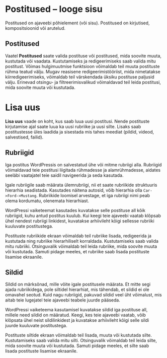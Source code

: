 # Postitused – looge sisu

Postitused on ajaveebi põhielement (või sisu). Postitused on kirjutised, kompositsioonid või arutelud.

## Postitused

Vaatel **Postitused** saate valida postituse või postitused, mida soovite muuta, kustutada või vaadata. Kustutamiseks ja redigeerimiseks saab valida mitu postitust. Võimas hulgimuutmise funktsioon võimaldab teil muuta postituste rühma teatud välju. Mugav reasisene redigeerimistööriist, mida nimetatakse kiirredigeerimiseks, võimaldab teil värskendada üksiku postituse paljusid välju. Erinevad otsingu- ja filtreerimisvalikud võimaldavad teil leida postitusi, mida soovite muuta või kustutada.

# Lisa uus

**Lisa uus** vaade on koht, kus saab luua uusi postitusi. Nende postituste kirjutamise ajal saate luua ka uusi rubriike ja uusi silte. Lisaks saab postitustesse üles laadida ja sisestada mis tahes meediat (pildid, videod, salvestised, failid).

## Rubriigid

Iga postitus WordPressis on salvestatud ühe või mitme rubriigi alla. Rubriigid võimaldavad teie postitusi liigitada rühmadesse ja alamrühmadesse, aidates seeläbi vaatajatel teie saidil navigeerida ja seda kasutada.

Igale rubriigile saab määrata ülemrubriigi, nii et saate rubriikide struktuuris hierarhia seadistada. Kasutades näitena autosid, võib hierarhia olla `Car->Ford->Mustang`. Rubriikide loomisel arvestage, et iga rubriigi nimi peab olema kordumatu, olenemata hierarhiast.

WordPressi vaiketeemat kasutades kuvatakse selle postituse all kõik rubriigid, kuhu antud postitus kuulub. Kui keegi teie ajaveebi vaatab klõpsab ühel nendest rubriigi linkidest, kuvatakse arhiivileht kõigi sellesse rubriiki kuuluvate postitustega.

Postituste rubriikide ekraan võimaldab teil rubriike lisada, redigeerida ja kustutada ning rubriike hierarhiliselt korraldada. Kustutamiseks saab valida mitu rubriiki. Otsinguvalik võimaldab teil leida rubriike, mida soovite muuta või kustutada. Samuti pidage meeles, et rubriike saab lisada postituste lisamise ekraanile.

## Sildid

Sildid on märksõnad, mille võite igale postitusele määrata. Et mitte segi ajada rubriikidega, pole siltidel hierarhiat, mis tähendab, et sildid ei ole omavahel seotud. Kuid nagu rubriigid, pakuvad sildid veel üht võimalust, mis aitab teie lugejatel teie ajaveebi teabele juurde pääseda.

WordPressi vaiketeema kasutamisel kuvatakse sildid iga postituse all, millele need sildid on määratud. Keegi, kes teie ajaveebi vaatab, võib klõpsata ühel neist sildilinkidest ja kuvatakse arhiivileht kõigi selle sildi juurde kuuluvate postitustega.

Postituste siltide ekraan võimaldab teil lisada, muuta või kustutada silte. Kustutamiseks saab valida mitu silti. Otsinguvalik võimaldab teil leida silte, mida soovite muuta või kustutada. Samuti pidage meeles, et silte saab lisada postituste lisamise ekraanile.